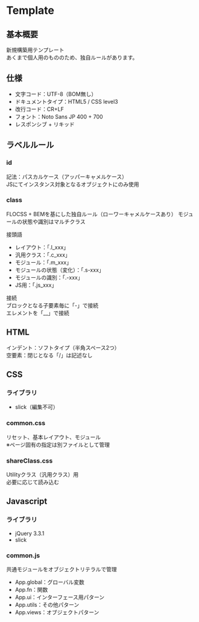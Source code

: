 # Template

## 基本概要
新規構築用テンプレート  
あくまで個人用のもののため、独自ルールがあります。

## 仕様
- 文字コード：UTF-8（BOM無し）
- ドキュメントタイプ：HTML5 / CSS level3
- 改行コード：CR+LF
- フォント：Noto Sans JP 400 + 700
- レスポンシブ + リキッド

## ラベルルール
### id
記法：パスカルケース（アッパーキャメルケース）  
JSにてインスタンス対象となるオブジェクトにのみ使用

### class
FLOCSS + BEMを基にした独自ルール（ローワーキャメルケースあり） 
モジュールの状態や識別はマルチクラス  
  
接頭語
- レイアウト：「.l_xxx」
- 汎用クラス：「.c_xxx」
- モジュール：「.m_xxx」
- モジュールの状態（変化）：「.s-xxx」
- モジュールの識別：「.-xxx」
- JS用：「.js_xxx」

接続  
ブロックとなる子要素毎に「-」で接続  
エレメントを「__」で接続

## HTML
インデント：ソフトタイプ（半角スペース2つ）  
空要素：閉じとなる「/」は記述なし

## CSS
### ライブラリ
- slick（編集不可）

### common.css
リセット、基本レイアウト、モジュール  
※ページ固有の指定は別ファイルとして管理

### shareClass.css
Utilityクラス（汎用クラス）用  
必要に応じて読み込む

## Javascript
### ライブラリ
- jQuery 3.3.1
- slick

### common.js
共通モジュールをオブジェクトリテラルで管理
- App.global：グローバル変数
- App.fn：関数
- App.ui：インターフェース用パターン
- App.utils：その他パターン
- App.views：オブジェクトパターン